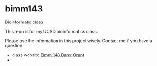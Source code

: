 # bimm143
Bioinformatic class

This repo is for my UCSD bioinformatics class. 

Please use the information in this project wisely. 
Contact me if you have a question


- class website:[Bimm 143 Barry Grant](https://bioboot.github.io/bimm143_W23/schedule/)
- 
